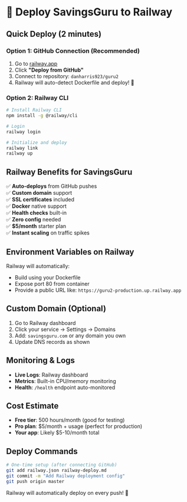# 🚂 Deploy SavingsGuru to Railway

## Quick Deploy (2 minutes)

### Option 1: GitHub Connection (Recommended)
1. Go to [railway.app](https://railway.app)
2. Click **"Deploy from GitHub"**
3. Connect to repository: `danharris923/guru2`
4. Railway will auto-detect Dockerfile and deploy! 🚀

### Option 2: Railway CLI
```bash
# Install Railway CLI
npm install -g @railway/cli

# Login
railway login

# Initialize and deploy
railway link
railway up
```

## Railway Benefits for SavingsGuru

✅ **Auto-deploys** from GitHub pushes  
✅ **Custom domain** support  
✅ **SSL certificates** included  
✅ **Docker** native support  
✅ **Health checks** built-in  
✅ **Zero config** needed  
✅ **$5/month** starter plan  
✅ **Instant scaling** on traffic spikes  

## Environment Variables on Railway

Railway will automatically:
- Build using your Dockerfile
- Expose port 80 from container 
- Provide a public URL like: `https://guru2-production.up.railway.app`

## Custom Domain (Optional)
1. Go to Railway dashboard
2. Click your service → Settings → Domains  
3. Add: `savingsguru.com` or any domain you own
4. Update DNS records as shown

## Monitoring & Logs
- **Live Logs**: Railway dashboard
- **Metrics**: Built-in CPU/memory monitoring  
- **Health**: `/health` endpoint auto-monitored

## Cost Estimate
- **Free tier**: 500 hours/month (good for testing)
- **Pro plan**: $5/month + usage (perfect for production)
- **Your app**: Likely $5-10/month total

## Deploy Commands
```bash
# One-time setup (after connecting GitHub)
git add railway.json railway-deploy.md
git commit -m "Add Railway deployment config"
git push origin master
```

Railway will automatically deploy on every push! 🎉